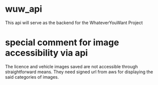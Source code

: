 # wuw_api

This api will serve as the backend for the WhateverYouWant Project

# special comment for image accessibility via api

The licence and vehicle images saved are not accessible through straightforward means. They need signed url from aws
for displaying the said categories of images.
